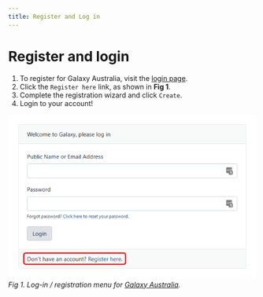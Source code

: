 ```yaml
---
title: Register and Log in
---
```


# Register and login

1. To register for Galaxy Australia, visit the [login page](https://usegalaxy.org.au/login).
2. Click the ```Register here``` link, as shown in **Fig 1**.
3. Complete the registration wizard and click ```Create```.
4. Login to your account!

![](../genome_assembly/images/1_register.png)
*Fig 1. Log-in / registration menu for [Galaxy Australia](https://usegalaxy.org.au/).*
